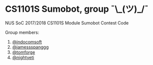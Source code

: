 # CS1101S Sumobot, group ¯\\\_(ツ)_/¯

NUS SoC 2017/2018 CS1101S Module Sumobot Contest Code

Group members:
1. [@indocomsoft](https://github.com/indocomsoft)
2. [@jamessspanggg](https://github.com/jamessspanggg)
3. [@tomforge](https://github.com/tomforge)
4. [@nightyeti](https://github.com/nightyeti)